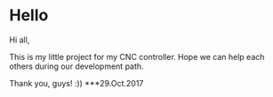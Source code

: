 # Hello

Hi all,

This is my little project for my CNC controller. 
Hope we can help each others during our development path.

Thank you, guys! :))
***29.Oct.2017
